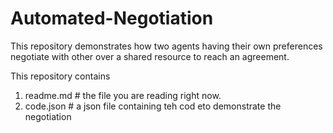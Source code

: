 # Automated-Negotiation
This repository demonstrates how two agents having their own preferences negotiate with other over a shared resource to reach an agreement.

This repository contains

1. readme.md       # the file you are reading right now.
2. code.json       # a json file containing teh cod eto demonstrate the negotiation
